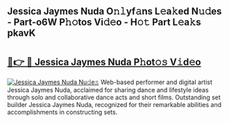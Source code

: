 ## Jessica Jaymes Nuda O𝚗𝚕yf𝚊ns L𝚎a𝚔ed N𝚞𝚍es - Part-o6W P𝚑𝚘tos Vi𝚍𝚎o - H𝚘𝚝 Part L𝚎a𝚔s pkavK

# <h2><a href="http://kfehnx.oniu.top/?m=Jessica+Jaymes+Nuda">🔗👉 🔴 Jessica Jaymes Nuda P𝚑ot𝚘𝚜 V𝚒d𝚎o</a></h2>

[![Jessica Jaymes Nuda Nu𝚍e𝚜](https://i.imgur.com/0qMVB7G.gif)](http://kfehnx.oniu.top/?m=Jessica+Jaymes+Nuda)
Web-based performer and digital artist Jessica Jaymes Nuda, acclaimed for sharing dance and lifestyle ideas through solo and collaborative dance acts and short films. Outstanding set builder Jessica Jaymes Nuda, recognized for their remarkable abilities and accomplishments in constructing sets.  
